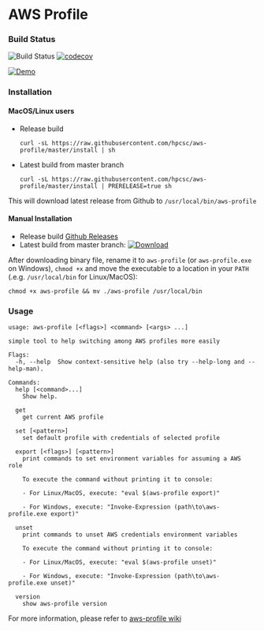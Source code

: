 # AWS Profile

### Build Status
![Build Status](https://github.com/hpcsc/aws-profile/workflows/Pipeline/badge.svg) [![codecov](https://codecov.io/gh/hpcsc/aws-profile/branch/master/graph/badge.svg?token=76OSPJNMON)](https://codecov.io/gh/hpcsc/aws-profile)

[![Demo](https://github.com/hpcsc/aws-profile/raw/master/aws-profile.gif)](https://github.com/hpcsc/aws-profile/raw/master/aws-profile.gif)

### Installation

#### MacOS/Linux users

- Release build
  ```
  curl -sL https://raw.githubusercontent.com/hpcsc/aws-profile/master/install | sh
  ```

- Latest build from master branch
  ```
  curl -sL https://raw.githubusercontent.com/hpcsc/aws-profile/master/install | PRERELEASE=true sh
  ```

This will download latest release from Github to `/usr/local/bin/aws-profile`

#### Manual Installation

- Release build [Github Releases](https://github.com/hpcsc/aws-profile/releases/latest)
- Latest build from master branch: [ ![Download](https://api.bintray.com/packages/hpcsc/aws-profile/master/images/download.svg) ](https://bintray.com/hpcsc/aws-profile/master/_latestVersion#files)

After downloading binary file, rename it to `aws-profile` (or `aws-profile.exe` on Windows), `chmod +x` and move the executable to a location in your `PATH` (.e.g. `/usr/local/bin` for Linux/MacOS):

```
chmod +x aws-profile && mv ./aws-profile /usr/local/bin
```

### Usage

```
usage: aws-profile [<flags>] <command> [<args> ...]

simple tool to help switching among AWS profiles more easily

Flags:
  -h, --help  Show context-sensitive help (also try --help-long and --help-man).

Commands:
  help [<command>...]
    Show help.

  get
    get current AWS profile

  set [<pattern>]
    set default profile with credentials of selected profile

  export [<flags>] [<pattern>]
    print commands to set environment variables for assuming a AWS role

    To execute the command without printing it to console:

    - For Linux/MacOS, execute: "eval $(aws-profile export)"

    - For Windows, execute: "Invoke-Expression (path\to\aws-profile.exe export)"

  unset
    print commands to unset AWS credentials environment variables

    To execute the command without printing it to console:

    - For Linux/MacOS, execute: "eval $(aws-profile unset)"

    - For Windows, execute: "Invoke-Expression (path\to\aws-profile.exe unset)"

  version
    show aws-profile version
```

For more information, please refer to [aws-profile wiki](https://github.com/hpcsc/aws-profile/wiki)
